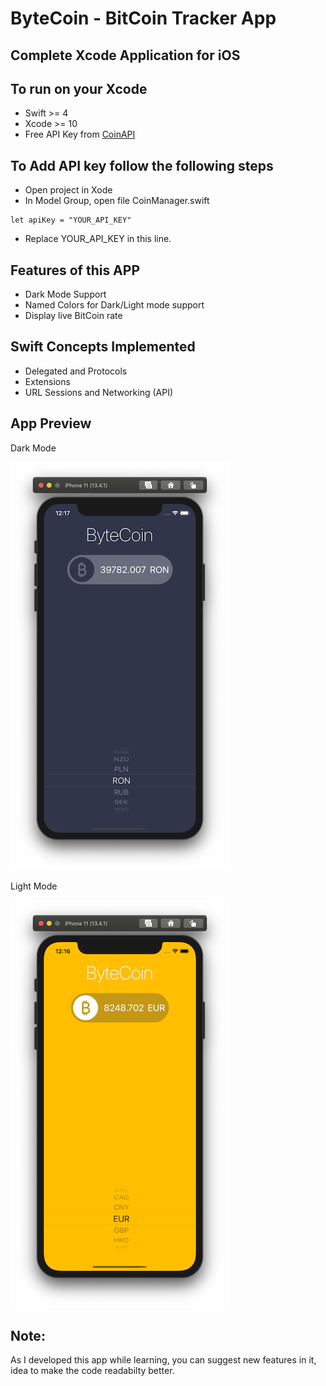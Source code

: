 #  ByteCoin - BitCoin Tracker App

## Complete Xcode Application for iOS

## To run on your Xcode

* Swift >= 4
* Xcode >= 10
* Free API Key from [CoinAPI](https://www.coinapi.io/) 

## To Add API key follow the following steps
* Open project in Xode
* In Model Group, open file CoinManager.swift

```
let apiKey = "YOUR_API_KEY"
```
* Replace YOUR_API_KEY in this line.

## Features of this APP
* Dark Mode Support
* Named Colors for Dark/Light mode support
* Display live BitCoin rate

## Swift Concepts Implemented
* Delegated and Protocols
* Extensions
* URL Sessions and Networking (API)

## App Preview

Dark Mode

![](Documentation/dark.png)

Light Mode

![](Documentation/light.png)

## Note:
As I developed this app while learning, you can suggest new features in it, idea to make the code readabilty better.